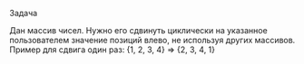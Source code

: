 Задача

Дан массив чисел. Нужно его сдвинуть циклически на указанное пользователем значение позиций влево, не используя других массивов. Пример для сдвига один раз: {1, 2, 3, 4} => {2, 3, 4, 1}
